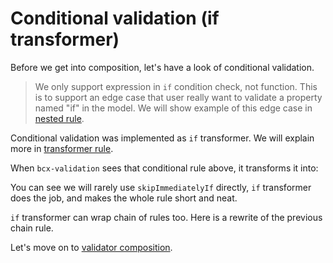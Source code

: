 # Conditional validation (if transformer)
Before we get into composition, let's have a look of conditional validation.

<div><code-viewer value="validation.validate('NA', {if: &quot;$value != 'NA'&quot;, validate: /id\d+/, message: 'invalid id format'});
// => undefined
validation.validate('xx', {if: &quot;$value != 'NA'&quot;, validate: /id\d+/, message: 'invalid id format'});
// => [ 'invalid id format' ]
validation.validate('id23', {if: &quot;$value != 'NA'&quot;, validate: /id\d+/, message: 'invalid id format'});
// => undefined" mode="js"></code-viewer></div>

> We only support expression in `if` condition check, not function. This is to support an edge case that user really want to validate a property named "if" in the model. We will show example of this edge case in [nested rule](#/reference/nested-rule).

Conditional validation was implemented as `if` transformer. We will explain more in [transformer rule](#/reference/transformer-rule).

When `bcx-validation` sees that conditional rule above, it transforms it into:

<div><code-viewer value="validation.validate('NA', [
  {validate: 'skipImmediatelyIf', value: &quot;!($value != 'NA')&quot;},
  {validate: /id\d+/, message: 'invalid id format'}
]);" mode="js"></code-viewer></div>

You can see we will rarely use `skipImmediatelyIf` directly, `if` transformer does the job, and makes the whole rule short and neat.

`if` transformer can wrap chain of rules too. Here is a rewrite of the previous chain rule.

<div><code-viewer value="var rule = {
  if: &quot;$value != 'NA'&quot;,
  group: [
    // 'mandatory' validator is almost same as {validate: 'failImmediatelyIf', value: '_.isEmpty($value)', message: 'must not be empty'},
    'mandatory',
    [
      {validate: /[a-z]/, message: 'must contain lower case letter', stopValidationChainIfFail: true},
      {validate: /[A-Z]/, message: 'must contain upper case letter', stopValidationChainIfFail: true},
      {validate: /\d/, message: 'must contain digit'}
    ],
    {validate: /_/, message: 'must contain underscore'}
  ]
};" mode="js"></code-viewer></div>

Let's move on to [validator composition](#/reference/validator-composition).
